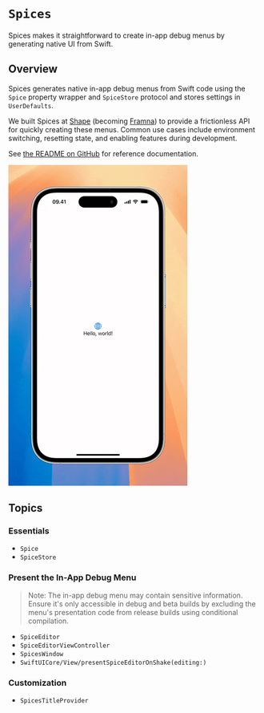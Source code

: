 # ``Spices``

Spices makes it straightforward to create in-app debug menus by generating native UI from Swift.

## Overview

Spices generates native in-app debug menus from Swift code using the ``Spice`` property wrapper and ``SpiceStore`` protocol and stores settings in `UserDefaults`.

We built Spices at [Shape](https://shape.dk) (becoming [Framna](https://framna.com)) to provide a frictionless API for quickly creating these menus. Common use cases include environment switching, resetting state, and enabling features during development.

See [the README on GitHub](https://github.com/shapehq/spices) for reference documentation.

![iPhone screen recording showing an in-app debug menu.](example.gif)

## Topics

### Essentials

- ``Spice``
- ``SpiceStore``

### Present the In-App Debug Menu

> Note: The in-app debug menu may contain sensitive information. Ensure it's only accessible in debug and beta builds by excluding the menu's presentation code from release builds using conditional compilation.

- ``SpiceEditor``
- ``SpiceEditorViewController``
- ``SpicesWindow``
- ``SwiftUICore/View/presentSpiceEditorOnShake(editing:)``

### Customization

- ``SpicesTitleProvider``
